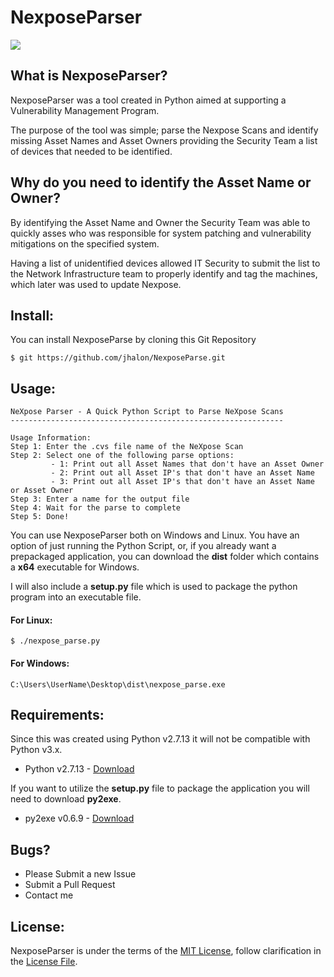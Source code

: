 # NexposeParser

<a href="https://raw.githubusercontent.com/jhalon/jhalon.github.io/master/images/nexpose_parse.png"><img src="https://raw.githubusercontent.com/jhalon/jhalon.github.io/master/images/nexpose_parse.png"></a>

## What is NexposeParser?

NexposeParser was a tool created in Python aimed at supporting a Vulnerability Management Program. 

The purpose of the tool was simple; parse the Nexpose Scans and identify missing Asset Names and Asset Owners providing the Security Team a list of devices that needed to be identified.

## Why do you need to identify the Asset Name or Owner?

By identifying the Asset Name and Owner the Security Team was able to quickly asses who was responsible for system patching and vulnerability mitigations on the specified system.

Having a list of unidentified devices allowed IT Security to submit the list to the Network Infrastructure team to properly identify and tag the machines, which later was used to update Nexpose.

## Install:

You can install NexposeParse by cloning this Git Repository

```console
$ git https://github.com/jhalon/NexposeParse.git
```

## Usage:

```console
NeXpose Parser - A Quick Python Script to Parse NeXpose Scans
-------------------------------------------------------------

Usage Information:
Step 1: Enter the .cvs file name of the NeXpose Scan
Step 2: Select one of the following parse options:
         - 1: Print out all Asset Names that don't have an Asset Owner
         - 2: Print out all Asset IP's that don't have an Asset Name
         - 3: Print out all Asset IP's that don't have an Asset Name or Asset Owner
Step 3: Enter a name for the output file
Step 4: Wait for the parse to complete
Step 5: Done!
```

You can use NexposeParser both on Windows and Linux. You have an option of just running the Python Script, or, if you already want a prepackaged application, you can download the __dist__ folder which contains a __x64__ executable for Windows.

I will also include a __setup.py__ file which is used to package the python program into an executable file.

#### For Linux:

```console
$ ./nexpose_parse.py
```

#### For Windows:

```console
C:\Users\UserName\Desktop\dist\nexpose_parse.exe
```

## Requirements:

Since this was created using Python v2.7.13 it will not be compatible with Python v3.x.

* Python v2.7.13 - [Download](https://www.python.org/downloads/release/python-2713/)

If you want to utilize the __setup.py__ file to package the application you will need to download __py2exe__. 

* py2exe v0.6.9 - [Download](https://sourceforge.net/projects/py2exe/files/py2exe/0.6.9/)

## Bugs?

* Please Submit a new Issue
* Submit a Pull Request
* Contact me

## License:

NexposeParser is under the terms of the [MIT License](https://www.tldrlegal.com/l/mit), follow clarification in the [License File](https://github.com/jhalon/NexposeParse/blob/master/LICENSE).

